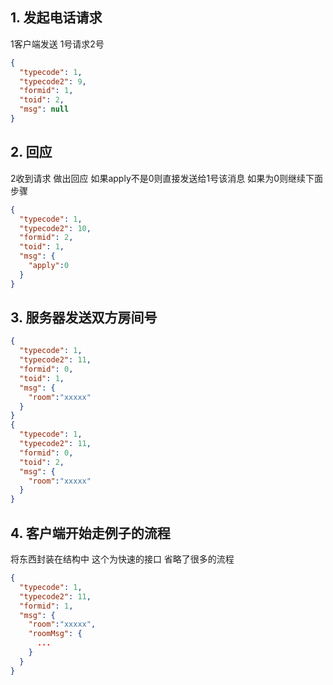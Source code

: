 ## 1. 发起电话请求

1客户端发送 1号请求2号
```json
{
  "typecode": 1,
  "typecode2": 9,
  "formid": 1,
  "toid": 2,
  "msg": null
}
```

## 2. 回应
2收到请求 做出回应 如果apply不是0则直接发送给1号该消息 如果为0则继续下面步骤
```json
{
  "typecode": 1,
  "typecode2": 10,
  "formid": 2,
  "toid": 1,
  "msg": {
    "apply":0
  }
}
```

## 3. 服务器发送双方房间号
```json
{
  "typecode": 1,
  "typecode2": 11,
  "formid": 0,
  "toid": 1,
  "msg": {
    "room":"xxxxx"
  }
}
{
  "typecode": 1,
  "typecode2": 11,
  "formid": 0,
  "toid": 2,
  "msg": {
    "room":"xxxxx"
  }
}
```
## 4. 客户端开始走例子的流程
将东西封装在结构中 这个为快速的接口 省略了很多的流程
```json
{
  "typecode": 1,
  "typecode2": 11,
  "formid": 1,
  "msg": {
    "room":"xxxxx",
    "roomMsg": {
      ...
    }
  }
}
```